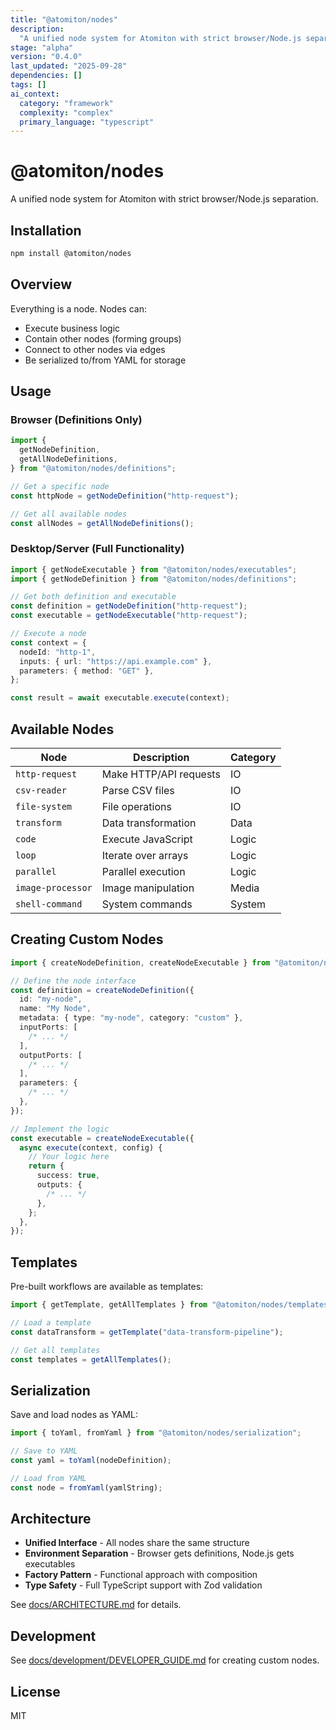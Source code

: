 ```yaml
---
title: "@atomiton/nodes"
description:
  "A unified node system for Atomiton with strict browser/Node.js separation."
stage: "alpha"
version: "0.4.0"
last_updated: "2025-09-28"
dependencies: []
tags: []
ai_context:
  category: "framework"
  complexity: "complex"
  primary_language: "typescript"
---
```


# @atomiton/nodes

A unified node system for Atomiton with strict browser/Node.js separation.

## Installation

```bash
npm install @atomiton/nodes
```

## Overview

Everything is a node. Nodes can:

- Execute business logic
- Contain other nodes (forming groups)
- Connect to other nodes via edges
- Be serialized to/from YAML for storage

## Usage

### Browser (Definitions Only)

```typescript
import {
  getNodeDefinition,
  getAllNodeDefinitions,
} from "@atomiton/nodes/definitions";

// Get a specific node
const httpNode = getNodeDefinition("http-request");

// Get all available nodes
const allNodes = getAllNodeDefinitions();
```

### Desktop/Server (Full Functionality)

```typescript
import { getNodeExecutable } from "@atomiton/nodes/executables";
import { getNodeDefinition } from "@atomiton/nodes/definitions";

// Get both definition and executable
const definition = getNodeDefinition("http-request");
const executable = getNodeExecutable("http-request");

// Execute a node
const context = {
  nodeId: "http-1",
  inputs: { url: "https://api.example.com" },
  parameters: { method: "GET" },
};

const result = await executable.execute(context);
```

## Available Nodes

| Node              | Description            | Category |
| ----------------- | ---------------------- | -------- |
| `http-request`    | Make HTTP/API requests | IO       |
| `csv-reader`      | Parse CSV files        | IO       |
| `file-system`     | File operations        | IO       |
| `transform`       | Data transformation    | Data     |
| `code`            | Execute JavaScript     | Logic    |
| `loop`            | Iterate over arrays    | Logic    |
| `parallel`        | Parallel execution     | Logic    |
| `image-processor` | Image manipulation     | Media    |
| `shell-command`   | System commands        | System   |

## Creating Custom Nodes

```typescript
import { createNodeDefinition, createNodeExecutable } from "@atomiton/nodes";

// Define the node interface
const definition = createNodeDefinition({
  id: "my-node",
  name: "My Node",
  metadata: { type: "my-node", category: "custom" },
  inputPorts: [
    /* ... */
  ],
  outputPorts: [
    /* ... */
  ],
  parameters: {
    /* ... */
  },
});

// Implement the logic
const executable = createNodeExecutable({
  async execute(context, config) {
    // Your logic here
    return {
      success: true,
      outputs: {
        /* ... */
      },
    };
  },
});
```

## Templates

Pre-built workflows are available as templates:

```typescript
import { getTemplate, getAllTemplates } from "@atomiton/nodes/templates";

// Load a template
const dataTransform = getTemplate("data-transform-pipeline");

// Get all templates
const templates = getAllTemplates();
```

## Serialization

Save and load nodes as YAML:

```typescript
import { toYaml, fromYaml } from "@atomiton/nodes/serialization";

// Save to YAML
const yaml = toYaml(nodeDefinition);

// Load from YAML
const node = fromYaml(yamlString);
```

## Architecture

- **Unified Interface** - All nodes share the same structure
- **Environment Separation** - Browser gets definitions, Node.js gets
  executables
- **Factory Pattern** - Functional approach with composition
- **Type Safety** - Full TypeScript support with Zod validation

See [docs/ARCHITECTURE.md](./docs/ARCHITECTURE.md) for details.

## Development

See [docs/development/DEVELOPER_GUIDE.md](./docs/development/DEVELOPER_GUIDE.md)
for creating custom nodes.

## License

MIT
